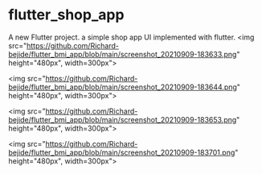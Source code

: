 # flutter_shop_app

A new Flutter project.
a simple shop app UI implemented with flutter.
<img src="https://github.com/Richard-bejide/flutter_bmi_app/blob/main/screenshot_20210909-183633.png" height="480px", width=300px">
                                                                                                                                  
<img src="https://github.com/Richard-bejide/flutter_bmi_app/blob/main/screenshot_20210909-183644.png" height="480px", width=300px">

<img src="https://github.com/Richard-bejide/flutter_bmi_app/blob/main/screenshot_20210909-183653.png" height="480px", width=300px">
                                                                                                                                  
<img src="https://github.com/Richard-bejide/flutter_bmi_app/blob/main/screenshot_20210909-183701.png" height="480px", width=300px">
        
